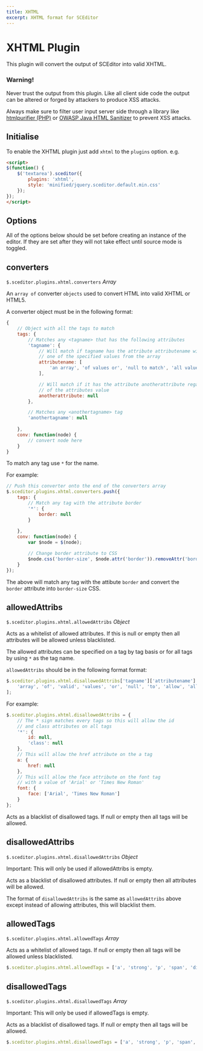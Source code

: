 ```yaml
---
title: XHTML
excerpt: XHTML format for SCEditor
---
```


# XHTML Plugin <a id="xhtml"></a>

This plugin will convert the output of SCEditor into valid XHTML.

<div class="Callout Callout--warning">
	<h3 class="Callout__header">Warning!</h3>
	<p>Never trust the output from this plugin. Like all client side code the output can be altered or forged by attackers to produce XSS attacks.</p>
	<p>Always make sure to filter user input server side through a library like <a href="http://htmlpurifier.org/">htmlpurifier (PHP)</a> or  <a href="https://www.owasp.org/index.php/OWASP_Java_HTML_Sanitizer">OWASP Java HTML Sanitizer</a> to prevent XSS attacks.</p>
</div>


## Initialise <a id="initialise"></a>

To enable the XHTML plugin just add `xhtml` to the `plugins` option. e.g.

```html
<script>
$(function() {
	$('textarea').sceditor({
		plugins: 'xhtml',
		style: 'minified/jquery.sceditor.default.min.css'
	});
});
</script>
```


## Options <a id="options"></a>

All of the options below should be set before creating an instance of the editor. If they are set after they will not take effect until source mode is toggled.


## converters <a id="converters"></a>

`$.sceditor.plugins.xhtml.converters` *Array*

An `array of` converter `objects` used to convert HTML into valid XHTML or HTML5.

A converter object must be in the following format:

```js
{
	// Object with all the tags to match
	tags: {
		// Matches any <tagname> that has the following attributes
		'tagname': {
			// Will match if tagname has the attribute attributename with
			// one of the specified values from the array
			attributename: [
				'an array', 'of values or', 'null to match', 'all values'
			],

			// Will match if it has the attribute anotherattribute regardless
			// of the attributes value
			anotherattribute: null
		},

		// Matches any <anothertagname> tag
		'anothertagname': null
		
	},
	conv: function(node) {
		// convert node here
	}
}
```

To match any tag use `*` for the name.

For example:

```js
// Push this converter onto the end of the converters array
$.sceditor.plugins.xhtml.converters.push({
	tags: {
		// Match any tag with the attribute border
		'*': {
			border: null
		}
		
	},
	conv: function(node) {
		var $node = $(node);

		// Change border attribute to CSS
		$node.css('border-size', $node.attr('border')).removeAttr('border');
	}
});
```

The above will match any tag with the attibute `border` and convert the `border` attribute into `border-size` CSS.


## allowedAttribs <a id="allowedAttribs"></a>

`$.sceditor.plugins.xhtml.allowedAttribs` *Object*

Acts as a whitelist of allowed attributes. If this is null or empty then all attributes will be allowed unless blacklisted.

The allowed attributes can be specified on a tag by tag basis or for all tags by using `*` as the tag name.

`allowedAttribs` should be in the following format format:

```js
$.sceditor.plugins.xhtml.disallowedAttribs['tagname']['attributename'] = [
	'array', 'of', 'valid', 'values', 'or', 'null', 'to', 'allow', 'all', 'values'
];
```

For example:

```js
$.sceditor.plugins.xhtml.disallowedAttribs = {
	// The * sign matches every tags so this will allow the id
	// and class attributes on all tags
	'*': {
		id: null,
		'class': null
	},
	// This will allow the href attribute on the a tag
	a: {
		href: null
	},
	// This will allow the face attribute on the font tag
	// with a value of 'Arial' or 'Times New Roman'
	font: {
		face: ['Arial', 'Times New Roman']
	}
};
```

Acts as a blacklist of disallowed tags. If null or empty then all tags will be allowed.


## disallowedAttribs <a id="disallowedAttribs"></a>

`$.sceditor.plugins.xhtml.disallowedAttribs` *Object*

<span class="Label Label--important">Important:</span> This will only be used if allowedAttribs is empty.

Acts as a blacklist of disallowed attributes. If null or empty then all attributes will be allowed.

The format of `disallowedAttribs` is the same as `allowedAttribs` above except instead of allowing attributes, this will blacklist them.


## allowedTags <a id="allowedTags"></a>

`$.sceditor.plugins.xhtml.allowedTags` *Array* 

Acts as a whitelist of allowed tags. If null or empty then all tags will be allowed unless blacklisted.

```js
$.sceditor.plugins.xhtml.allowedTags = ['a', 'strong', 'p', 'span', 'div'];
```


## disallowedTags <a id="disallowedTags"></a>

`$.sceditor.plugins.xhtml.disallowedTags` *Array*

<span class="Label Label--important">Important:</span> This will only be used if allowedTags is empty.

Acts as a blacklist of disallowed tags. If null or empty then all tags will be allowed.

```js
$.sceditor.plugins.xhtml.disallowedTags = ['a', 'strong', 'p', 'span', 'div'];
```

